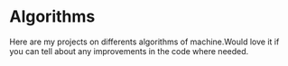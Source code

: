   # Algorithms
Here are my projects on differents algorithms of machine.Would love it if you can tell about any improvements in the code where needed.
